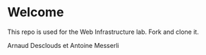 Welcome
============================

This repo is used for the Web Infrastructure lab. Fork and clone it.

Arnaud Desclouds et Antoine Messerli
